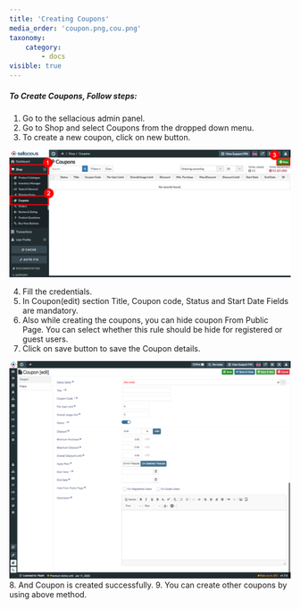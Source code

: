 ```yaml
---
title: 'Creating Coupons'
media_order: 'coupon.png,cou.png'
taxonomy:
    category:
        - docs
visible: true
---
```


##### **To Create Coupons, Follow steps:**

1. Go to the sellacious admin panel.
2. Go to Shop and select Coupons from the dropped down menu.
3. To create a new coupon, click on new button.

![](coupon.png)

4. Fill the credentials.
5. In Coupon(edit) section Title, Coupon code, Status and Start Date Fields are mandatory.
6. Also while creating the coupons, you can hide coupon From Public Page. You can select whether this rule should be hide for registered or guest users. 
7. Click on save button to save the Coupon details.

![](2020-10-26-15-23-localhost.png)
8. And Coupon is created successfully.
9. You can create other coupons by using above method.

